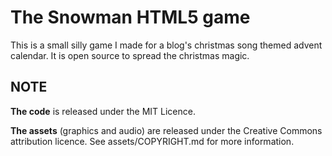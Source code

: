 The Snowman HTML5 game
======================

This is a small silly game I made for a blog's christmas song themed advent calendar. It is open source to spread the christmas magic.


NOTE
----
**The code** is released under the MIT Licence.

**The assets** (graphics and audio) are released under the Creative Commons attribution licence. See assets/COPYRIGHT.md for more information.